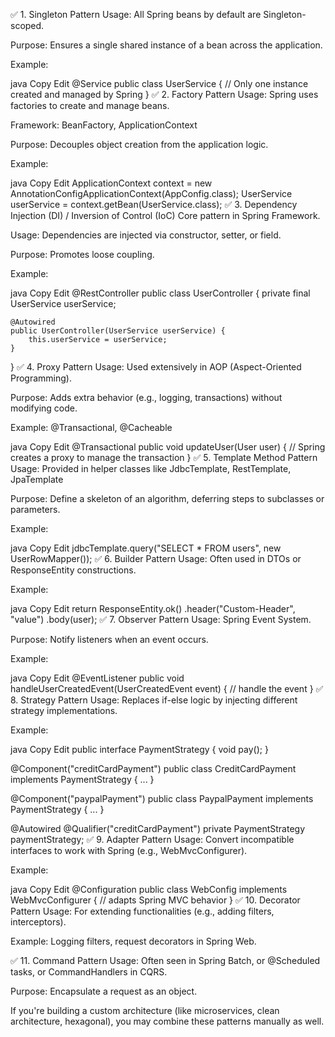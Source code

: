 ✅ 1. Singleton Pattern
Usage: All Spring beans by default are Singleton-scoped.

Purpose: Ensures a single shared instance of a bean across the application.

Example:

java
Copy
Edit
@Service
public class UserService {
    // Only one instance created and managed by Spring
}
✅ 2. Factory Pattern
Usage: Spring uses factories to create and manage beans.

Framework: BeanFactory, ApplicationContext

Purpose: Decouples object creation from the application logic.

Example:

java
Copy
Edit
ApplicationContext context = new AnnotationConfigApplicationContext(AppConfig.class);
UserService userService = context.getBean(UserService.class);
✅ 3. Dependency Injection (DI) / Inversion of Control (IoC)
Core pattern in Spring Framework.

Usage: Dependencies are injected via constructor, setter, or field.

Purpose: Promotes loose coupling.

Example:

java
Copy
Edit
@RestController
public class UserController {
    private final UserService userService;

    @Autowired
    public UserController(UserService userService) {
        this.userService = userService;
    }
}
✅ 4. Proxy Pattern
Usage: Used extensively in AOP (Aspect-Oriented Programming).

Purpose: Adds extra behavior (e.g., logging, transactions) without modifying code.

Example: @Transactional, @Cacheable

java
Copy
Edit
@Transactional
public void updateUser(User user) {
    // Spring creates a proxy to manage the transaction
}
✅ 5. Template Method Pattern
Usage: Provided in helper classes like JdbcTemplate, RestTemplate, JpaTemplate

Purpose: Define a skeleton of an algorithm, deferring steps to subclasses or parameters.

Example:

java
Copy
Edit
jdbcTemplate.query("SELECT * FROM users", new UserRowMapper());
✅ 6. Builder Pattern
Usage: Often used in DTOs or ResponseEntity constructions.

Example:

java
Copy
Edit
return ResponseEntity.ok()
                     .header("Custom-Header", "value")
                     .body(user);
✅ 7. Observer Pattern
Usage: Spring Event System.

Purpose: Notify listeners when an event occurs.

Example:

java
Copy
Edit
@EventListener
public void handleUserCreatedEvent(UserCreatedEvent event) {
    // handle the event
}
✅ 8. Strategy Pattern
Usage: Replaces if-else logic by injecting different strategy implementations.

Example:

java
Copy
Edit
public interface PaymentStrategy {
    void pay();
}

@Component("creditCardPayment")
public class CreditCardPayment implements PaymentStrategy { ... }

@Component("paypalPayment")
public class PaypalPayment implements PaymentStrategy { ... }

@Autowired
@Qualifier("creditCardPayment")
private PaymentStrategy paymentStrategy;
✅ 9. Adapter Pattern
Usage: Convert incompatible interfaces to work with Spring (e.g., WebMvcConfigurer).

Example:

java
Copy
Edit
@Configuration
public class WebConfig implements WebMvcConfigurer {
    // adapts Spring MVC behavior
}
✅ 10. Decorator Pattern
Usage: For extending functionalities (e.g., adding filters, interceptors).

Example: Logging filters, request decorators in Spring Web.

✅ 11. Command Pattern
Usage: Often seen in Spring Batch, or @Scheduled tasks, or CommandHandlers in CQRS.

Purpose: Encapsulate a request as an object.

If you're building a custom architecture (like microservices, clean architecture, hexagonal), you may combine these patterns manually as well.

